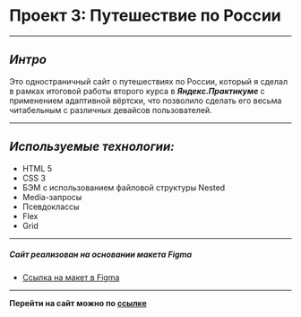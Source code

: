 # Проект 3:  Путешествие по России
---
## *Интро*

Это одностраничный сайт о путешествиях по России, который я сделал в рамках итоговой работы второго курса в ***Яндекс.Практикуме*** с применением адаптивной вёртски, что позволило сделать его весьма читабельным с различных девайсов пользователей.
___
## *Используемые технологии:*
* HTML 5
* CSS 3
* БЭМ с использованием файловой структуры Nested
* Media-запросы
* Псевдоклассы
* Flex
* Grid
___
##### Сайт реализован на основании макета Figma
* [Ссылка на макет в Figma](https://www.figma.com/file/5S2WSbEFL6awjVWJ0NWL8Q/Sprint-3_-Russia-_-desktop-mobile?node-id=28503%3A0)
 ___
**Перейти на сайт можно по [ссылке](https://a-vino.github.io/russian-travel/)**